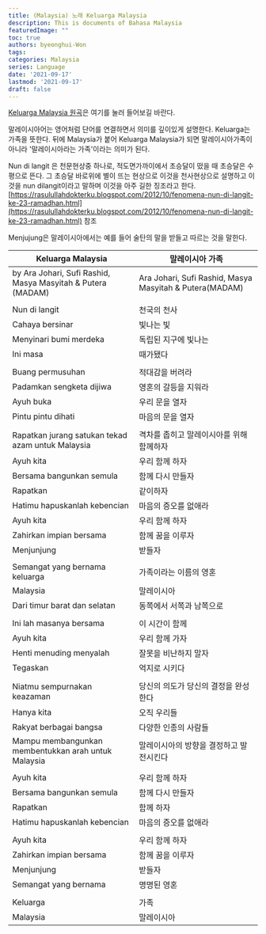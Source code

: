 ```yaml
---
title: (Malaysia) 노래 Keluarga Malaysia
description: This is documents of Bahasa Malaysia
featuredImage: ""
toc: true
authors: byeonghui-Won
tags:
categories: Malaysia
series: Language
date: '2021-09-17'
lastmod: '2021-09-17'
draft: false
---
```


[Keluarga Malaysia 원곡](https://www.youtube.com/watch?v=3mpC-CgzPnc&ab_channel=RocketfuelNetwork)은 여기를 눌러 들어보길 바란다. 


말레이시아어는 영어처럼 단어를 연결하면서 의미를 깊이있게 설명한다. Keluarga는 가족을 뜻한다. 뒤에 Malaysia가 붙어 Keluarga Malaysia가 되면 말레이시아가족이 아니라 '말레이시아라는 가족'이라는 의미가 된다. 

Nun di langit 은 천문현상중 하나로, 적도면가까이에서 초승달이 떴을 때 초승달은 수평으로 뜬다. 그 초승달 바로위에 별이 뜨는 현상으로 이것을 천사현상으로 설명하고 이것을 nun dilangit이라고 말하며 이것을 아주 길한 징조라고 한다. 
[https://rasulullahdokterku.blogspot.com/2012/10/fenomena-nun-di-langit-ke-23-ramadhan.html](https://rasulullahdokterku.blogspot.com/2012/10/fenomena-nun-di-langit-ke-23-ramadhan.html) 참조

Menjujung은 말레이시아에서는 예를 들어 술탄의 말을 받들고 따르는 것을 말한다. 



| Keluarga Malaysia                                           | 말레이시아 가족                                         |
|-------------------------------------------------------------|---------------------------------------------------------|
| by Ara Johari, Sufi Rashid, Masya Masyitah & Putera (MADAM) | Ara Johari, Sufi Rashid, Masya Masyitah & Putera(MADAM) |
|                                                             |                                                         |
| Nun di langit                                               | 천국의 천사                                             |
| Cahaya bersinar                                             | 빛나는 빛                                               |
| Menyinari bumi merdeka                                      | 독립된 지구에 빛나는                                    |
| Ini masa                                                    | 때가됐다                                                |
|                                                             |                                                         |
| Buang permusuhan                                            | 적대감을 버려라                                         |
| Padamkan sengketa dijiwa                                    | 영혼의 갈등을 지워라                                    |
| Ayuh buka                                                   | 우리 문을 열자                                          |
| Pintu pintu dihati                                          | 마음의 문을 열자                                        |
|                                                             |                                                         |
| Rapatkan jurang satukan tekad azam untuk Malaysia           | 격차를 좁히고 말레이시아를 위해 함께하자                |
| Ayuh kita                                                   | 우리 함께 하자                                          |
| Bersama bangunkan semula                                    | 함께 다시 만들자                                        |
| Rapatkan                                                    | 같이하자                                                |
| Hatimu hapuskanlah kebencian                                | 마음의 증오를 없애라                                    |
| Ayuh kita                                                   | 우리 함께 하자                                          |
| Zahirkan impian bersama                                     | 함께 꿈을 이루자                                        |
| Menjunjung                                                  | 받들자                                                  |
|                                                             |                                                         |
| Semangat yang bernama keluarga                              | 가족이라는 이름의 영혼                                  |
| Malaysia                                                    | 말레이시아                                              |
| Dari timur barat dan selatan                                | 동쪽에서 서쪽과 남쪽으로                                |
|                                                             |                                                         |
| Ini lah masanya bersama                                     | 이 시간이 함께                                          |
| Ayuh kita                                                   | 우리 함께 가자                                          |
| Henti menuding menyalah                                     | 잘못을 비난하지 말자                                    |
| Tegaskan                                                    | 억지로 시키다                                           |
|                                                             |                                                         |
| Niatmu sempurnakan keazaman                                 | 당신의 의도가 당신의 결정을 완성한다                    |
| Hanya kita                                                  | 오직 우리들                                             |
| Rakyat berbagai bangsa                                      | 다양한 인종의 사람들                                    |
| Mampu membangunkan membentukkan arah untuk Malaysia         | 말레이시아의 방향을 결정하고 발전시킨다                 |
|                                                             |                                                         |
| Ayuh kita                                                   | 우리 함께 하자                                          |
| Bersama bangunkan semula                                    | 함께 다시 만들자                                        |
| Rapatkan                                                    | 함께 하자                                               |
| Hatimu hapuskanlah kebencian                                | 마음의 증오를 없애라                                    |
|                                                             |                                                         |
| Ayuh kita                                                   | 우리 함께 하자                                          |
| Zahirkan impian bersama                                     | 함께 꿈을 이루자                                        |
| Menjunjung                                                  | 받들자                                                  |
| Semangat yang bernama                                       | 명명된 영혼                                             |
|                                                             |                                                         |
| Keluarga                                                    | 가족                                                    |
| Malaysia                                                    | 말레이시아                                              |
